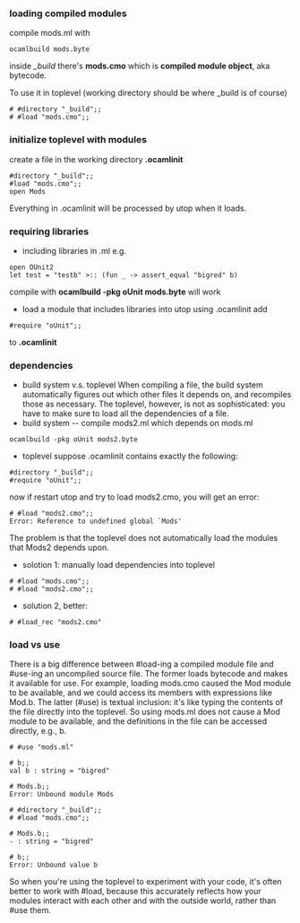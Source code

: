 ### loading compiled modules
compile mods.ml with 
```
ocamlbuild mods.byte
```
inside *_build* there's **mods.cmo** which is **compiled module object**, aka bytecode. 

To use it in toplevel (working directory should be where _build is of course)
```
# #directory "_build";;
# #load "mods.cmo";;
```

### initialize toplevel with modules 
create a file in the working directory **.ocamlinit**
```
#directory "_build";;
#load "mods.cmo";;
open Mods
```
Everything in .ocamlinit will be processed by utop when it loads.

### requiring libraries
* including libraries in .ml
e.g. 
```
open OUnit2
let test = "testb" >:: (fun _ -> assert_equal "bigred" b)
```
compile with **ocamlbuild -pkg oUnit mods.byte** will work

* load a module that includes libraries into utop using .ocamlinit
add 
```
#require "oUnit";;
```
to **.ocamlinit**

### dependencies
* build system v.s. toplevel
When compiling a file, the build system automatically figures out which other files it depends on, and recompiles those as necessary. The toplevel, however, is not as sophisticated: you have to make sure to load all the dependencies of a file.
* build system -- compile mods2.ml which depends on mods.ml
```
ocamlbuild -pkg oUnit mods2.byte
```
* toplevel
suppose .ocamlinit contains exactly the following: 
```
#directory "_build";;
#require "oUnit";;
```
now if restart utop and try to load mods2.cmo, you will get an error:
```
# #load "mods2.cmo";;
Error: Reference to undefined global `Mods'
```
The problem is that the toplevel does not automatically load the modules that Mods2 depends upon. 
* solotion 1:
manually load dependencies into toplevel
```
# #load "mods.cmo";;
# #load "mods2.cmo";;
```
* solution 2, better: 
```
# #load_rec "mods2.cmo"
```

### load vs use
There is a big difference between #load-ing a compiled module file and #use-ing an uncompiled source file. The former loads bytecode and makes it available for use. For example, loading mods.cmo caused the Mod module to be available, and we could access its members with expressions like Mod.b. The latter (#use) is textual inclusion: it's like typing the contents of the file directly into the toplevel. So using mods.ml does not cause a Mod module to be available, and the definitions in the file can be accessed directly, e.g., b.
```
# #use "mods.ml"

# b;;
val b : string = "bigred"

# Mods.b;;
Error: Unbound module Mods
```
```
# #directory "_build";;
# #load "mods.cmo";;

# Mods.b;;
- : string = "bigred"

# b;;
Error: Unbound value b
```

So when you're using the toplevel to experiment with your code, it's often better to work with #load, because this accurately reflects how your modules interact with each other and with the outside world, rather than #use them.